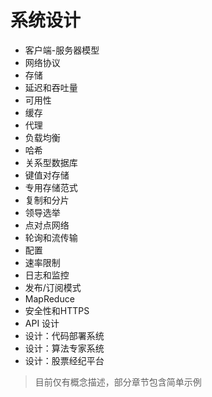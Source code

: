 # 系统设计

- 客户端-服务器模型
- 网络协议
- 存储
- 延迟和吞吐量
- 可用性
- 缓存
- 代理
- 负载均衡
- 哈希
- 关系型数据库
- 键值对存储
- 专用存储范式
- 复制和分片
- 领导选举
- 点对点网络
- 轮询和流传输
- 配置
- 速率限制
- 日志和监控
- 发布/订阅模式
- MapReduce
- 安全性和HTTPS
- API 设计
- 设计：代码部署系统
- 设计：算法专家系统
- 设计：股票经纪平台

> 目前仅有概念描述，部分章节包含简单示例
